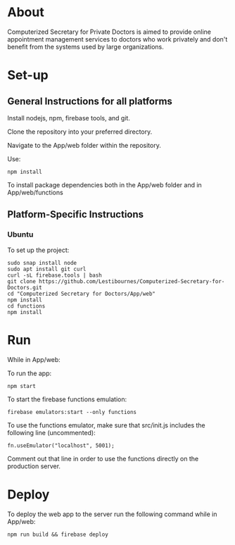 # About

Computerized Secretary for Private Doctors is aimed to provide online appointment management services to doctors who work privately and don't benefit from the systems used by large organizations.

# Set-up
## General Instructions for all platforms
Install nodejs, npm, firebase tools, and git.

Clone the repository into your preferred directory.

Navigate to the App/web folder within the repository.

Use:
```
npm install
```

To install package dependencies both in the App/web folder and in App/web/functions

## Platform-Specific Instructions
### Ubuntu

To set up the project:

```
sudo snap install node
sudo apt install git curl
curl -sL firebase.tools | bash
git clone https://github.com/Lestibournes/Computerized-Secretary-for-Doctors.git
cd "Computerized Secretary for Doctors/App/web"
npm install
cd functions
npm install
```

# Run
While in App/web:

To run the app:
```
npm start
```

To start the firebase functions emulation:
```
firebase emulators:start --only functions
```

To use the functions emulator, make sure that src/init.js includes the following line (uncommented):
```
fn.useEmulator("localhost", 5001);
```

Comment out that line in order to use the functions directly on the production server.

# Deploy
To deploy the web app to the server run the following command while in App/web:

```
npm run build && firebase deploy
```
